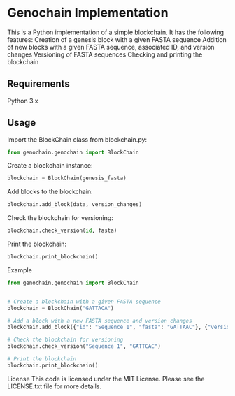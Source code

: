 # Genochain Implementation

This is a Python implementation of a simple blockchain. 
It has the following features:
Creation of a genesis block with a given FASTA sequence
Addition of new blocks with a given FASTA sequence, associated ID, and version changes
Versioning of FASTA sequences
Checking and printing the blockchain


## Requirements
Python 3.x

## Usage 
Import the BlockChain class from blockchain.py:
```python
from genochain.genochain import BlockChain
```
Create a blockchain instance:
```python
blockchain = BlockChain(genesis_fasta)
```
Add blocks to the blockchain:
```python
blockchain.add_block(data, version_changes)
```
Check the blockchain for versioning:
```python
blockchain.check_version(id, fasta)
```
Print the blockchain:
```python
blockchain.print_blockchain()
```

Example
```python
from genochain.genochain import BlockChain


# Create a blockchain with a given FASTA sequence
blockchain = BlockChain("GATTACA")

# Add a block with a new FASTA sequence and version changes
blockchain.add_block({"id": "Sequence 1", "fasta": "GATTAAC"}, {"version-1": "Added new sequence"})

# Check the blockchain for versioning
blockchain.check_version("Sequence 1", "GATTCAC")

# Print the blockchain
blockchain.print_blockchain()
```

License
This code is licensed under the MIT License. Please see the LICENSE.txt file for more details.